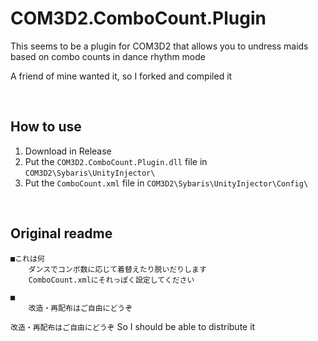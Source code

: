 # COM3D2.ComboCount.Plugin

This seems to be a plugin for COM3D2 that allows you to undress maids based on combo counts in dance rhythm mode

A friend of mine wanted it, so I forked and compiled it

<br>

## How to use   

1. Download in Release
2. Put the `COM3D2.ComboCount.Plugin.dll` file in `COM3D2\Sybaris\UnityInjector\`
3. Put the `ComboCount.xml` file in `COM3D2\Sybaris\UnityInjector\Config\`

<br>

## Original readme

```
■これは何
	ダンスでコンボ数に応じて着替えたり脱いだりします
	ComboCount.xmlにそれっぽく設定してください

■
	改造・再配布はご自由にどうぞ
```

`改造・再配布はご自由にどうぞ` So I should be able to distribute it
